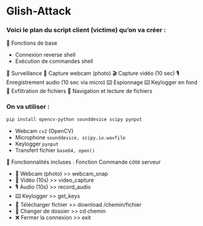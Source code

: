 # Glish-Attack
### Voici le plan du script client (victime) qu’on va créer :
🔁 Fonctions de base
* Connexion reverse shell
* Exécution de commandes shell
  
🎥 Surveillance
📸 Capture webcam (photo)
🎬 Capture vidéo (10 sec)
🎙️ Enregistrement audio (10 sec via micro)
⌨️ Espionnage
⌨️ Keylogger en fond
💾 Exfiltration de fichiers
📁 Navigation et lecture de fichiers

### On va utiliser :

```bash
pip install opencv-python sounddevice scipy pynput
```
* Webcam	`cv2` (OpenCV)
* Microphone	`sounddevice, scipy.io.wavfile`
* Keylogger	`pynput`
* Transfert fichier	`base64, open()`


🔐 Fonctionnalités incluses :
Fonction	Commande côté serveur

* 📸 Webcam (photo)	>> webcam_snap
* 🎥 Vidéo (10s)	>> video_capture
* 🎙️ Audio (10s)	>> record_audio
* ⌨️ Keylogger	>> get_keys
* 📂 Télécharger fichier >> 	download /chemin/fichier
* 📁 Changer de dossier >> 	cd chemin
* ❌ Fermer la connexion >>	exit
